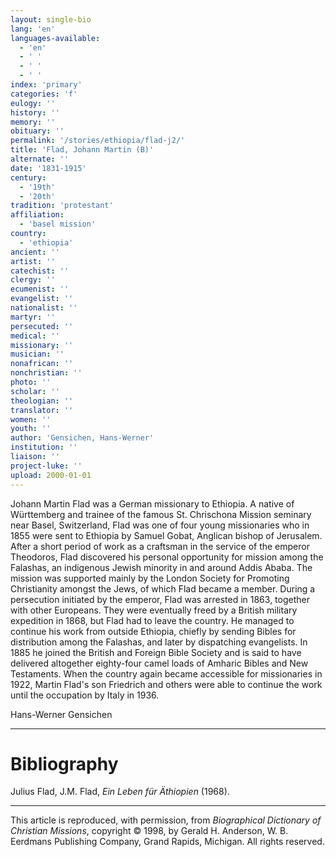 ```yaml
---
layout: single-bio
lang: 'en'
languages-available:
  - 'en'
  - ' '
  - ' '
  - ' '
index: 'primary'
categories: 'f'
eulogy: ''
history: ''
memory: ''
obituary: ''
permalink: '/stories/ethiopia/flad-j2/'
title: 'Flad, Johann Martin (B)'
alternate: ''
date: '1831-1915'
century:
  - '19th'
  - '20th'
tradition: 'protestant'
affiliation:
  - 'basel mission'
country:
  - 'ethiopia'
ancient: ''
artist: ''
catechist: ''
clergy: ''
ecumenist: ''
evangelist: ''
nationalist: ''
martyr: ''
persecuted: ''
medical: ''
missionary: ''
musician: ''
nonafrican: ''
nonchristian: ''
photo: ''
scholar: ''
theologian: ''
translator: ''
women: ''
youth: ''
author: 'Gensichen, Hans-Werner'
institution: ''
liaison: ''
project-luke: ''
upload: 2000-01-01
---
```



Johann Martin Flad was a German missionary to Ethiopia. A native of Württemberg and trainee of the famous St. Chrischona Mission seminary near Basel, Switzerland, Flad was one of four young missionaries who in 1855 were sent to Ethiopia by Samuel Gobat, Anglican bishop of Jerusalem. After a short period of work as a craftsman in the service of the emperor Theodoros, Flad discovered his personal opportunity for mission among the Falashas, an indigenous Jewish minority in and around Addis Ababa. The mission was supported mainly by the London Society for Promoting Christianity amongst the Jews, of which Flad became a member. During a persecution initiated by the emperor, Flad was arrested in 1863, together with other Europeans. They were eventually freed by a British military expedition in 1868, but Flad had to leave the country. He managed to continue his work from outside Ethiopia, chiefly by sending Bibles for distribution among the Falashas, and later by dispatching evangelists. In 1885 he joined the British and Foreign Bible Society and is said to have delivered altogether eighty-four camel loads of Amharic Bibles and New Testaments. When the country again became accessible for missionaries in 1922, Martin Flad's son Friedrich and others were able to continue the work until the occupation by Italy in 1936.

Hans-Werner Gensichen

---

# Bibliography

Julius Flad, J.M. Flad, *Ein Leben für Äthiopien* (1968).

---

This article is reproduced, with permission, from *Biographical Dictionary of Christian Missions*, copyright © 1998, by Gerald H. Anderson, W. B. Eerdmans Publishing Company, Grand Rapids, Michigan. All rights reserved.